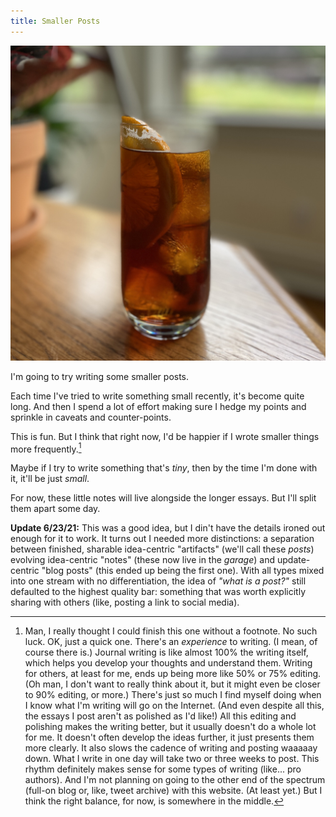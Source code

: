 ```yaml
---
title: Smaller Posts
---
```


![](/assets/blog/smaller-posts/siciliano.jpg)

I'm going to try writing some smaller posts.

Each time I've tried to write something small recently, it's become quite long. And then
I spend a lot of effort making sure I hedge my points and sprinkle in caveats and
counter-points.

This is fun. But I think that right now, I'd be happier if I wrote smaller things more
frequently.[^1]

Maybe if I try to write something that's _tiny_, then by the time I'm done with it,
it'll be just _small_.

For now, these little notes will live alongside the longer essays. But I'll split them
apart some day.

**Update 6/23/21:** This was a good idea, but I din't have the details ironed out enough for it to work. It turns out I needed more distinctions: a separation between finished, sharable idea-centric "artifacts" (we'll call these _posts_) evolving idea-centric "notes" (these now live in the _garage_) and update-centric "blog posts" (this ended up being the first one). With all types mixed into one stream with no differentiation, the idea of _"what is a post?"_ still defaulted to the highest quality bar: something that was worth explicitly sharing with others (like, posting a link to social media).

[^1]:	Man, I really thought I could finish this one without a footnote. No such luck. OK, just a quick one. There's an _experience_ to writing. (I mean, of course there is.) Journal writing is like almost 100% the writing itself, which helps you develop your thoughts and understand them. Writing for others, at least for me, ends up being more like 50% or 75% editing. (Oh man, I don't want to really think about it, but it might even be closer to 90% editing, or more.) There's just so much I find myself doing when I know what I'm writing will go on the Internet. (And even despite all this, the essays I post aren't as polished as I'd like!) All this editing and polishing makes the writing better, but it usually doesn't do a whole lot for me. It doesn't often develop the ideas further, it just presents them more clearly. It also slows the cadence of writing and posting waaaaay down. What I write in one day will take two or three weeks to post. This rhythm definitely makes sense for some types of writing (like... pro authors). And I'm not planning on going to the other end of the spectrum (full-on blog or, like, tweet archive) with this website. (At least yet.) But I think the right balance, for now, is somewhere in the middle.
